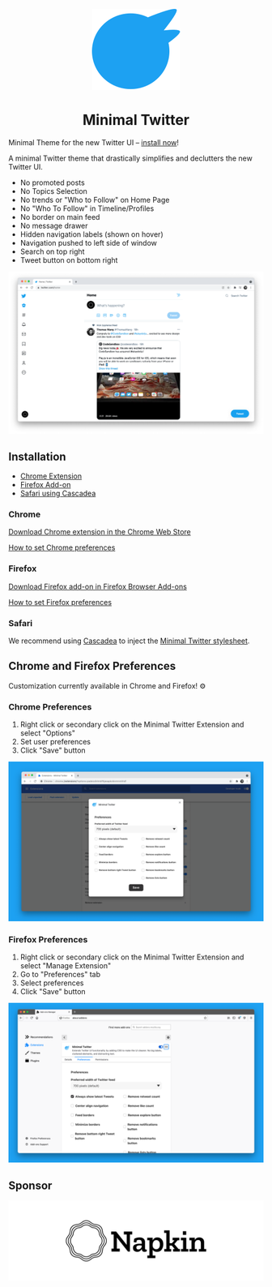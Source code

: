 <p align="center">
  <img alt="Minimal Twitter Icon" src="./minimal-twitter-icon.svg"/>
</p>

<h1 align="center">
  Minimal Twitter
</h1>

Minimal Theme for the new Twitter UI – [install now](#installation)!

A minimal Twitter theme that drastically simplifies and declutters the new Twitter UI.

- No promoted posts
- No Topics Selection
- No trends or "Who to Follow" on Home Page
- No "Who To Follow" in Timeline/Profiles
- No border on main feed
- No message drawer
- Hidden navigation labels (shown on hover)
- Navigation pushed to left side of window
- Search on top right
- Tweet button on bottom right

![screenshot](./screenshot.png)

## Installation

- [Chrome Extension](#chrome)
- [Firefox Add-on](#firefox)
- [Safari using Cascadea](#safari)

### Chrome

[Download Chrome extension in the Chrome Web Store](https://chrome.google.com/webstore/detail/pobhoodpcipjmedfenaigbeloiidbflp)

[How to set Chrome preferences](#chrome-preferences)

### Firefox

[Download Firefox add-on in Firefox Browser Add-ons](https://addons.mozilla.org/en-US/firefox/addon/min-twitter/)

[How to set Firefox preferences](#firefox-preferences)

### Safari

We recommend using [Cascadea](https://apps.apple.com/us/app/cascadea/id1432182561) to inject the [Minimal Twitter stylesheet](./twitter.safariextension/minimal-twitter.css).

## Chrome and Firefox Preferences

Customization currently available in Chrome and Firefox! ⚙️

### Chrome Preferences

1. Right click or secondary click on the Minimal Twitter Extension and select "Options"
2. Set user preferences
3. Click "Save" button

![Chrome Preferences](chrome-preferences.png)

### Firefox Preferences

1. Right click or secondary click on the Minimal Twitter Extension and select "Manage Extension"
2. Go to "Preferences" tab
3. Select preferences
4. Click "Save" button

![Firefox Preferences](firefox-preferences.png)

## Sponsor

<a href="https://www.napkin.io/">
  <img alt="Sponsor: Napkin" src="./NapkinLogotype.png"/>
</a>
